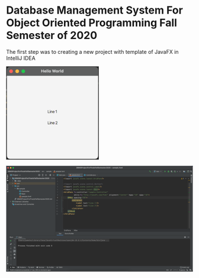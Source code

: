 # Database Management System For Object Oriented Programming Fall Semester of 2020

The first step was to creating a new project with template of JavaFX in IntelliJ IDEA

<img src="./images/beginning%20of%20the%20app.png" alt="Beginning of the app" width="250"/>

![Beginning of the code](./images/beginning%20of%20the%20code.png)
